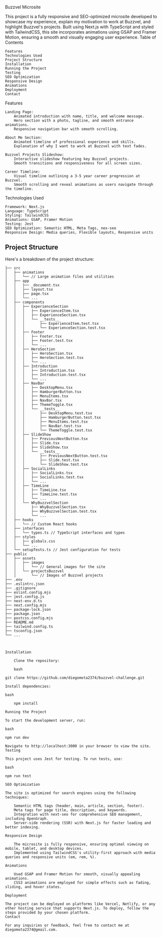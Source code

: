 Buzzvel Microsite

This project is a fully responsive and SEO-optimized microsite developed to showcase my experience, explain my motivation to work at Buzzvel, and highlight Buzzvel's projects. Built using Next.js with TypeScript and styled with TailwindCSS, this site incorporates animations using GSAP and Framer Motion, ensuring a smooth and visually engaging user experience.
Table of Contents

    Features
    Technologies Used
    Project Structure
    Installation
    Running the Project
    Testing
    SEO Optimization
    Responsive Design
    Animations
    Deployment
    Contact

Features

    Landing Page:
        Animated introduction with name, title, and welcome message.
        Hero section with a photo, tagline, and smooth entrance animations.
        Responsive navigation bar with smooth scrolling.

    About Me Section:
        Animated timeline of professional experience and skills.
        Explanation of why I want to work at Buzzvel with text fades.

    Buzzvel Projects Slideshow:
        Interactive slideshow featuring key Buzzvel projects.
        Smooth transitions and responsiveness for all screen sizes.

    Career Timeline:
        Visual timeline outlining a 3-5 year career progression at Buzzvel.
        Smooth scrolling and reveal animations as users navigate through the timeline.

Technologies Used

    Framework: Next.js
    Language: TypeScript
    Styling: TailwindCSS
    Animations: GSAP, Framer Motion
    Testing: Jest
    SEO Optimization: Semantic HTML, Meta Tags, nex-seo
    Responsive Design: Media queries, Flexible layouts, Responsive units

## Project Structure

Here's a breakdown of the project structure:

```plaintext
├── src
│   ├── animations
│   │   └── // Large animation files and utilities
│   ├── app
│   │   ├── _document.tsx
│   │   ├── layout.tsx
│   │   ├── page.tsx
│   │   └── ...
│   ├── components
│   │   ├── ExperienceSection
│   │   │   ├── ExperienceItem.tsx
│   │   │   ├── ExperienceSection.tsx
│   │   │   └── __tests__
│   │   │       ├── ExperienceItem.test.tsx
│   │   │       └── ExperienceSection.test.tsx
│   │   ├── Footer
│   │   │   ├── Footer.tsx
│   │   │   ├── Footer.test.tsx
│   │   │   └── ...
│   │   ├── HeroSection
│   │   │   ├── HeroSection.tsx
│   │   │   ├── HeroSection.test.tsx
│   │   │   └── ...
│   │   ├── Introduction
│   │   │   ├── Introduction.tsx
│   │   │   ├── Introduction.test.tsx
│   │   │   └── ...
│   │   ├── NavBar
│   │   │   ├── DesktopMenu.tsx
│   │   │   ├── HamburgerButton.tsx
│   │   │   ├── MenuItems.tsx
│   │   │   ├── NavBar.tsx
│   │   │   ├── ThemeToggle.tsx
│   │   │   └── __tests__
│   │   │       ├── DesktopMenu.test.tsx
│   │   │       ├── HamburgerButton.test.tsx
│   │   │       ├── MenuItems.test.tsx
│   │   │       ├── NavBar.test.tsx
│   │   │       └── ThemeToggle.test.tsx
│   │   ├── SlideShow
│   │   │   ├── PreviousNextButton.tsx
│   │   │   ├── Slide.tsx
│   │   │   ├── SlideShow.tsx
│   │   │   └── __tests__
│   │   │       ├── PreviousNextButton.test.tsx
│   │   │       ├── Slide.test.tsx
│   │   │       └── SlideShow.test.tsx
│   │   ├── SocialLinks
│   │   │   ├── SocialLinks.tsx
│   │   │   ├── SocialLinks.test.tsx
│   │   │   └── ...
│   │   ├── TimeLine
│   │   │   ├── TimeLine.tsx
│   │   │   ├── TimeLine.test.tsx
│   │   │   └── ...
│   │   └── WhyBuzzvelSection
│   │       ├── WhyBuzzvelSection.tsx
│   │       ├── WhyBuzzvelSection.test.tsx
│   │       └── ...
│   ├── hooks
│   │   └── // Custom React hooks
│   ├── interfaces
│   │   └── types.ts // TypeScript interfaces and types
│   ├── styles
│   │   ├── globals.css
│   │   └── ...
│   └── setupTests.ts // Jest configuration for tests
├── public
│   ├── assets
│   │   ├── images
│   │   │   └── // General images for the site
│   │   └── projectsBuzzvel
│   │       └── // Images of Buzzvel projects
├── .env
├── .eslintrc.json
├── .gitignore
├── eslint.config.mjs
├── jest.config.js
├── next-env.d.ts
├── next.config.mjs
├── package-lock.json
├── package.json
├── postcss.config.mjs
├── README.md
├── tailwind.config.ts
├── tsconfig.json
└── ...



Installation

    Clone the repository:

    bash

git clone https://github.com/diegomota2374/buzzvel-challenge.git

Install dependencies:

bash

    npm install

Running the Project

To start the development server, run:

bash

npm run dev

Navigate to http://localhost:3000 in your browser to view the site.
Testing

This project uses Jest for testing. To run tests, use:

bash

npm run test

SEO Optimization

The site is optimized for search engines using the following techniques:

    Semantic HTML tags (header, main, article, section, footer).
    Meta tags for page title, description, and keywords.
    Integration with next-seo for comprehensive SEO management, including OpenGraph.
    Server-side rendering (SSR) with Next.js for faster loading and better indexing.

Responsive Design

    The microsite is fully responsive, ensuring optimal viewing on mobile, tablet, and desktop devices.
    Implemented using TailwindCSS's utility-first approach with media queries and responsive units (em, rem, %).

Animations

    Used GSAP and Framer Motion for smooth, visually appealing animations.
    CSS3 animations are employed for simple effects such as fading, sliding, and hover states.

Deployment

The project can be deployed on platforms like Vercel, Netlify, or any other hosting service that supports Next.js. To deploy, follow the steps provided by your chosen platform.
Contact

For any inquiries or feedback, feel free to contact me at diegomota2374@gmail.com.